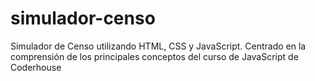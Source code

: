 # simulador-censo
Simulador de Censo utilizando HTML, CSS y JavaScript. Centrado en la comprensión de los principales conceptos del curso de JavaScript de Coderhouse
